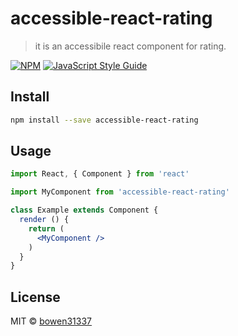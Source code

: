 # accessible-react-rating

> it is an accessibile react component for rating.

[![NPM](https://img.shields.io/npm/v/accessible-react-rating.svg)](https://www.npmjs.com/package/accessible-react-rating) [![JavaScript Style Guide](https://img.shields.io/badge/code_style-standard-brightgreen.svg)](https://standardjs.com)

## Install

```bash
npm install --save accessible-react-rating
```

## Usage

```jsx
import React, { Component } from 'react'

import MyComponent from 'accessible-react-rating'

class Example extends Component {
  render () {
    return (
      <MyComponent />
    )
  }
}
```

## License

MIT © [bowen31337](https://github.com/bowen31337)
